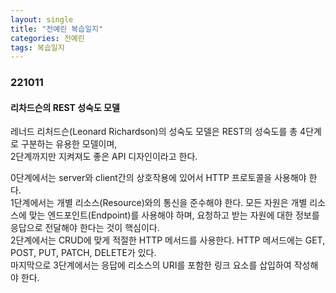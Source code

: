```yaml
---
layout: single
title: "전예린 복습일지"
categories: 전예린
tags: 복습일지
---
```


### 221011 

#### 리차드슨의 REST 성숙도 모델

레너드 리처드슨(Leonard Richardson)의 성숙도 모델은 REST의 성숙도를 총 4단계로 구분하는 유용한 모델이며, <br/>
2단계까지만 지켜져도 좋은 API 디자인이라고 한다.

0단계에서는 server와 client간의 상호작용에 있어서 HTTP 프로토콜을 사용해야 한다.
<br/>
1단계에서는 개별 리소스(Resource)와의 통신을 준수해야 한다. 모든 자원은 개별 리소스에 맞는 엔드포인트(Endpoint)를 사용해야 하며, 요청하고 받는 자원에 대한 정보를 응답으로 전달해야 한다는 것이 핵심이다.
<br/>
2단계에서는 CRUD에 맞게 적절한 HTTP 메서드를 사용한다. HTTP 메서드에는 GET, POST, PUT, PATCH, DELETE가 있다.
<br/>
마지막으로 3단계에서는 응답에 리소스의 URI를 포함한 링크 요소를 삽입하여 작성해야 한다.
